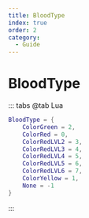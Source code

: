 ```yaml
---
title: BloodType
index: true
order: 2
category:
  - Guide
---
```


# BloodType
::: tabs
@tab Lua
```lua
BloodType = {
    ColorGreen = 2,
    ColorRed = 0,
    ColorRedLVL2 = 3,
    ColorRedLVL3 = 4,
    ColorRedLVL4 = 5,
    ColorRedLVL5 = 6,
    ColorRedLVL6 = 7,
    ColorYellow = 1,
    None = -1
}
```
:::